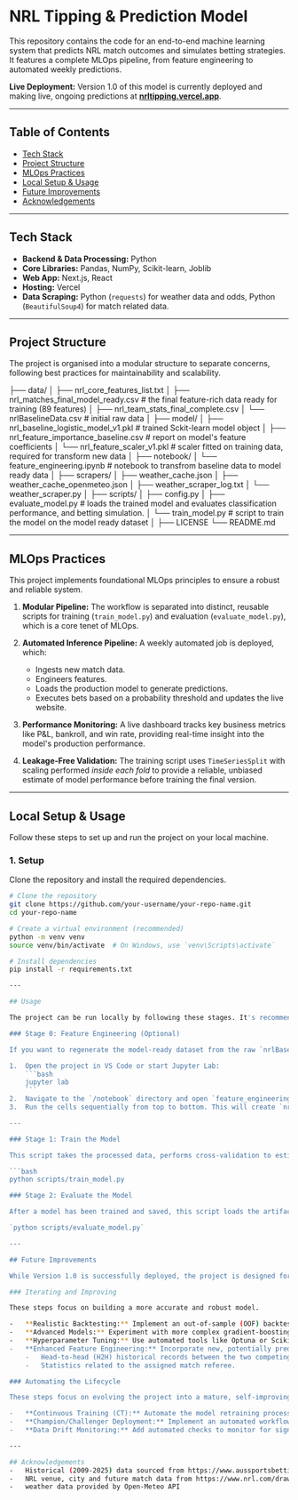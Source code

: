 # NRL Tipping & Prediction Model

This repository contains the code for an end-to-end machine learning system that predicts NRL match outcomes and simulates betting strategies. It features a complete MLOps pipeline, from feature engineering to automated weekly predictions.

**Live Deployment:** Version 1.0 of this model is currently deployed and making live, ongoing predictions at [**nrltipping.vercel.app**](https://nrltipping.vercel.app/).



---

## Table of Contents

- [Tech Stack](#tech-stack)
- [Project Structure](#project-structure)
- [MLOps Practices](#mlops-practices)
- [Local Setup & Usage](#local-setup--usage)
- [Future Improvements](#future-improvements)
- [Acknowledgements](#acknowledgements)

---

## Tech Stack

- **Backend & Data Processing:** Python
- **Core Libraries:** Pandas, NumPy, Scikit-learn, Joblib
- **Web App:** Next.js, React
- **Hosting:** Vercel
- **Data Scraping:** Python (`requests`) for weather data and odds, Python (`BeautifulSoup4`) for match related data.

---

## Project Structure

The project is organised into a modular structure to separate concerns, following best practices for maintainability and scalability.

├── data/
│ ├── nrl_core_features_list.txt
│ ├── nrl_matches_final_model_ready.csv     # the final feature-rich data ready for training (89 features)
│ ├── nrl_team_stats_final_complete.csv
│ └── nrlBaselineData.csv                   # initial raw data
│
├── model/
│ ├── nrl_baseline_logistic_model_v1.pkl    # trained Sckit-learn model object
│ ├── nrl_feature_importance_baseline.csv   # report on model's feature coefficients 
│ └── nrl_feature_scaler_v1.pkl             # scaler fitted on training data, required for transform new data
│
├── notebook/
│ └── feature_engineering.ipynb             # notebook to transfrom baseline data to model ready data
│
├── scrapers/
│ ├── weather_cache.json
│ ├── weather_cache_openmeteo.json
│ ├── weather_scraper_log.txt
│ └── weather_scraper.py
│
├── scripts/
│ ├── config.py
│ ├── evaluate_model.py                     # loads the trained model and evaluates classification performance, and betting simulation.
│ └── train_model.py                        # script to train the model on the model ready dataset
│
├── LICENSE
└── README.md

---

## MLOps Practices

This project implements foundational MLOps principles to ensure a robust and reliable system.

1.  **Modular Pipeline:** The workflow is separated into distinct, reusable scripts for training (`train_model.py`) and evaluation (`evaluate_model.py`), which is a core tenet of MLOps.

2.  **Automated Inference Pipeline:** A weekly automated job is deployed, which:
    - Ingests new match data.
    - Engineers features.
    - Loads the production model to generate predictions.
    - Executes bets based on a probability threshold and updates the live website.

3.  **Performance Monitoring:** A live dashboard tracks key business metrics like P&L, bankroll, and win rate, providing real-time insight into the model's production performance.

4.  **Leakage-Free Validation:** The training script uses `TimeSeriesSplit` with scaling performed *inside each fold* to provide a reliable, unbiased estimate of model performance before training the final version.

---

## Local Setup & Usage

Follow these steps to set up and run the project on your local machine.

### 1. Setup

Clone the repository and install the required dependencies.

```bash
# Clone the repository
git clone https://github.com/your-username/your-repo-name.git
cd your-repo-name

# Create a virtual environment (recommended)
python -m venv venv
source venv/bin/activate  # On Windows, use `venv\Scripts\activate`

# Install dependencies
pip install -r requirements.txt

---

## Usage

The project can be run locally by following these stages. It's recommended to run them in order to reproduce the full pipeline.

### Stage 0: Feature Engineering (Optional)

If you want to regenerate the model-ready dataset from the raw `nrlBaselineData.csv`, you can run the feature engineering notebook. This is useful for understanding the data transformation process or modifying it.

1.  Open the project in VS Code or start Jupyter Lab:
    ```bash
    jupyter lab
    ```
2.  Navigate to the `/notebook` directory and open `feature_engineering.ipynb`.
3.  Run the cells sequentially from top to bottom. This will create `nrl_matches_final_model_ready.csv` in the `/data` directory.

---

### Stage 1: Train the Model

This script takes the processed data, performs cross-validation to estimate performance, trains a final model on all data, and saves the model, scaler, and feature importance artifacts to the `/model` directory.

```bash
python scripts/train_model.py

### Stage 2: Evaluate the Model

After a model has been trained and saved, this script loads the artifacts and runs a full evaluation, including statistical reports and a betting simulation.

`python scripts/evaluate_model.py`

---

## Future Improvements

While Version 1.0 is successfully deployed, the project is designed for continuous improvement. The roadmap is divided into two key areas: enhancing the model's predictive power and automating the operational lifecycle.

### Iterating and Improving

These steps focus on building a more accurate and robust model.

-   **Realistic Backtesting:** Implement an out-of-sample (OOF) backtesting script to get a ground-truth measure of profitability, which is a more reliable benchmark than in-sample simulations.
-   **Advanced Models:** Experiment with more complex gradient-boosting models like XGBoost or LightGBM, which are often better at capturing non-linear relationships in the data.
-   **Hyperparameter Tuning:** Use automated tools like Optuna or Scikit-learn's `GridSearchCV` to systematically find the optimal settings for the chosen model.
-   **Enhanced Feature Engineering:** Incorporate new, potentially predictive features such as:
    -   Head-to-head (H2H) historical records between the two competing teams.
    -   Statistics related to the assigned match referee.

### Automating the Lifecycle

These steps focus on evolving the project into a mature, self-improving MLOps system.

-   **Continuous Training (CT):** Automate the model retraining process to run on a regular schedule (e.g., weekly), ensuring the model always learns from the most recent data.
-   **Champion/Challenger Deployment:** Implement an automated workflow that validates new "challenger" models against the live "champion" and promotes them to production only if they demonstrate superior performance on a hold-out dataset.
-   **Data Drift Monitoring:** Add automated checks to monitor for significant changes in the statistical properties of incoming data. This can provide early warnings that the model's performance may degrade due to shifts in game dynamics.

---

## Acknowledgements 
-   Historical (2009-2025) data sourced from https://www.aussportsbetting.com/data/historical-nrl-results-and-odds-data/ (this data was cleaned and features dropped)
-   NRL venue, city and future match data from https://www.nrl.com/draw
-   weather data provided by Open-Meteo API


